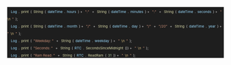 <div style="background:#1E1E1E;">
    <span style='color:#D4D4D4; font-size: 8;'>&nbsp;&nbsp;</span>
    <span style='color:#9CDCFE; font-size: 8;'>Log</span>
    <span style='color:#D4D4D4; font-size: 8;'>.</span>
    <span style='color:#DCDCAA; font-size: 8;'>print</span>
    <span style='color:#D4D4D4; font-size: 8;'>(</span>
    <span style='color:#DCDCAA; font-size: 8;'>String</span>
    <span style='color:#D4D4D4; font-size: 8;'>(</span>
    <span style='color:#9CDCFE; font-size: 8;'>dateTime</span>
    <span style='color:#D4D4D4; font-size: 8;'>.</span>
    <span style='color:#9CDCFE; font-size: 8;'>hours</span>
    <span style='color:#D4D4D4; font-size: 8;'>)&nbsp;+&nbsp;</span>
    <span style='color:#CE9178; font-size: 8;'>&quot;:&quot;</span>
    <span style='color:#D4D4D4; font-size: 8;'>&nbsp;+&nbsp;</span>
    <span style='color:#DCDCAA; font-size: 8;'>String</span>
    <span style='color:#D4D4D4; font-size: 8;'>(</span>
    <span style='color:#9CDCFE; font-size: 8;'>dateTime</span>
    <span style='color:#D4D4D4; font-size: 8;'>.</span>
    <span style='color:#9CDCFE; font-size: 8;'>minutes</span>
    <span style='color:#D4D4D4; font-size: 8;'>)&nbsp;+&nbsp;</span>
    <span style='color:#CE9178; font-size: 8;'>&quot;:&quot;</span>
    <span style='color:#D4D4D4; font-size: 8;'>&nbsp;+&nbsp;</span>
    <span style='color:#DCDCAA; font-size: 8;'>String</span>
    <span style='color:#D4D4D4; font-size: 8;'>(</span>
    <span style='color:#9CDCFE; font-size: 8;'>dateTime</span>
    <span style='color:#D4D4D4; font-size: 8;'>.</span>
    <span style='color:#9CDCFE; font-size: 8;'>seconds</span>
    <span style='color:#D4D4D4; font-size: 8;'>)&nbsp;+&nbsp;</span>
    <span style='color:#CE9178; font-size: 8;'>&quot;</span>
    <span style='color:#D7BA7D; font-size: 8;'>\n</span>
    <span style='color:#CE9178; font-size: 8;'>&quot;</span>
    <span style='color:#D4D4D4; font-size: 8;'>);</span>
</div>
<div style="background:#1E1E1E">
    <span style='color:#D4D4D4; font-size: 8;'>&nbsp;&nbsp;</span>
    <span style='color:#9CDCFE; font-size: 8;'>Log</span>
    <span style='color:#D4D4D4; font-size: 8;'>.</span>
    <span style='color:#DCDCAA; font-size: 8;'>print</span>
    <span style='color:#D4D4D4; font-size: 8;'>(</span>
    <span style='color:#DCDCAA; font-size: 8;'>String</span>
    <span style='color:#D4D4D4; font-size: 8;'>(</span>
    <span style='color:#9CDCFE; font-size: 8;'>dateTime</span>
    <span style='color:#D4D4D4; font-size: 8;'>.</span>
    <span style='color:#9CDCFE; font-size: 8;'>month</span>
    <span style='color:#D4D4D4; font-size: 8;'>)&nbsp;+&nbsp;</span>
    <span style='color:#CE9178; font-size: 8;'>&quot;/&quot;</span>
    <span style='color:#D4D4D4; font-size: 8;'>&nbsp;+&nbsp;</span>
    <span style='color:#DCDCAA; font-size: 8;'>String</span>
    <span style='color:#D4D4D4; font-size: 8;'>(</span>
    <span style='color:#9CDCFE; font-size: 8;'>dateTime</span>
    <span style='color:#D4D4D4; font-size: 8;'>.</span>
    <span style='color:#9CDCFE; font-size: 8;'>day</span>
    <span style='color:#D4D4D4; font-size: 8;'>)&nbsp;+&nbsp;</span>
    <span style='color:#CE9178; font-size: 8;'>&quot;/&quot;</span>
    <span style='color:#D4D4D4; font-size: 8;'>&nbsp;+&nbsp;</span>
    <span style='color:#CE9178; font-size: 8;'>&quot;/20&quot;</span>
    <span style='color:#D4D4D4; font-size: 8;'>&nbsp;+&nbsp;</span>
    <span style='color:#DCDCAA; font-size: 8;'>String</span>
    <span style='color:#D4D4D4; font-size: 8;'>(</span>
    <span style='color:#9CDCFE; font-size: 8;'>dateTime</span>
    <span style='color:#D4D4D4; font-size: 8;'>.</span>
    <span style='color:#9CDCFE; font-size: 8;'>year</span>
    <span style='color:#D4D4D4; font-size: 8;'>)&nbsp;+&nbsp;</span>
    <span style='color:#CE9178; font-size: 8;'>&quot;</span>
    <span style='color:#D7BA7D; font-size: 8;'>\n</span>
    <span style='color:#CE9178; font-size: 8;'>&quot;</span>
    <span style='color:#D4D4D4; font-size: 8;'>);</span>
</div>
<div style='background:#1E1E1E'>
    <span style='color:#D4D4D4; font-size: 8;'>&nbsp;&nbsp;</span>
    <span style='color:#9CDCFE; font-size: 8;'>Log</span>
    <span style='color:#D4D4D4; font-size: 8;'>.</span>
    <span style='color:#DCDCAA; font-size: 8;'>print</span>
    <span style='color:#D4D4D4; font-size: 8;'>(</span>
    <span style='color:#CE9178; font-size: 8;'>&quot;Weekday:&nbsp;&quot;</span>
    <span style='color:#D4D4D4; font-size: 8;'>&nbsp;+&nbsp;</span>
    <span style='color:#DCDCAA; font-size: 8;'>String</span>
    <span style='color:#D4D4D4; font-size: 8;'>(</span>
    <span style='color:#9CDCFE; font-size: 8;'>dateTime</span>
    <span style='color:#D4D4D4; font-size: 8;'>.</span>
    <span style='color:#9CDCFE; font-size: 8;'>weekday</span>
    <span style='color:#D4D4D4; font-size: 8;'>)&nbsp;+&nbsp;</span>
    <span style='color:#CE9178; font-size: 8;'>&quot;</span>
    <span style='color:#D7BA7D; font-size: 8;'>\n</span>
    <span style='color:#CE9178; font-size: 8;'>&quot;</span>
    <span style='color:#D4D4D4; font-size: 8;'>);</span>
</div>
<div style='background:#1E1E1E'>
    <span style='color:#D4D4D4; font-size: 8;'>&nbsp;&nbsp;</span>
    <span style='color:#9CDCFE; font-size: 8;'>Log</span>
    <span style='color:#D4D4D4; font-size: 8;'>.</span>
    <span style='color:#DCDCAA; font-size: 8;'>print</span>
    <span style='color:#D4D4D4; font-size: 8;'>(</span>
    <span style='color:#CE9178; font-size: 8;'>&quot;Seconds:&nbsp;&quot;</span>
    <span style='color:#D4D4D4; font-size: 8;'>&nbsp;+&nbsp;</span>
    <span style='color:#DCDCAA; font-size: 8;'>String</span>
    <span style='color:#D4D4D4; font-size: 8;'>(</span>
    <span style='color:#9CDCFE; font-size: 8;'>RTC</span>
    <span style='color:#D4D4D4; font-size: 8;'>.</span>
    <span style='color:#DCDCAA; font-size: 8;'>SecondsSinceMidnight</span>
    <span style='color:#D4D4D4; font-size: 8;'>())&nbsp;+&nbsp;</span>
    <span style='color:#CE9178; font-size: 8;'>&quot;</span>
    <span style='color:#D7BA7D; font-size: 8;'>\n</span>
    <span style='color:#CE9178; font-size: 8;'>&quot;</span>
    <span style='color:#D4D4D4; font-size: 8;'>);</span>
</div>
<div style='background:#1E1E1E'>
    <span style='color:#D4D4D4; font-size: 8;'>&nbsp;&nbsp;</span>
    <span style='color:#9CDCFE; font-size: 8;'>Log</span>
    <span style='color:#D4D4D4; font-size: 8;'>.</span>
    <span style='color:#DCDCAA; font-size: 8;'>print</span>
    <span style='color:#D4D4D4; font-size: 8;'>(</span>
    <span style='color:#CE9178; font-size: 8;'>&quot;Ram&nbsp;Read:&nbsp;&quot;</span>
    <span style='color:#D4D4D4; font-size: 8;'>&nbsp;+&nbsp;</span>
    <span style='color:#DCDCAA; font-size: 8;'>String</span>
    <span style='color:#D4D4D4; font-size: 8;'>(</span>
    <span style='color:#9CDCFE; font-size: 8;'>RTC</span>
    <span style='color:#D4D4D4; font-size: 8;'>.</span>
    <span style='color:#DCDCAA; font-size: 8;'>ReadRam</span>
    <span style='color:#D4D4D4; font-size: 8;'>(</span>
    <span style='color:#B5CEA8; font-size: 8;'>31</span>
    <span style='color:#D4D4D4; font-size: 8;'>))&nbsp;+&nbsp;</span>
    <span style='color:#CE9178; font-size: 8;'>&quot;</span>
    <span style='color:#D7BA7D; font-size: 8;'>\n</span>
    <span style='color:#CE9178; font-size: 8;'>&quot;</span>
    <span style='color:#D4D4D4; font-size: 8;'>);</span></p>
</div>